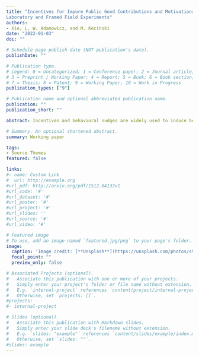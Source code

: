 ```yaml
---
title: "Incentives for Impure Public Good Contributions and Motivational Crowding: Evidence from
Laboratory and Framed Field Experiments" 
authors:
- Xie, L, W. Adamowicz, and M. Kecinski
date: "2022-01-03"
doi: ""

# Schedule page publish date (NOT publication's date).
publishDate: ""

# Publication type.
# Legend: 0 = Uncategorized; 1 = Conference paper; 2 = Journal article;
# 3 = Preprint / Working Paper; 4 = Report; 5 = Book; 6 = Book section;
# 7 = Thesis; 8 = Patent; 9 = Working Paper; 10 = Work in Progress
publication_types: ["9"]

# Publication name and optional abbreviated publication name.
publication: ""
publication_short: ""

abstract: Incentives and behavioral nudges are widely used to induce beneficial behavior. When these incentives are used in specific contexts such as environmental conservation, individual knowledge, experience, and attitudes can lead to motivational crowding and may limit the efficacy of incentives. We use theory and experimental methods to compare how incentives and information affect behavior for highly specialized target groups and non-specialized audiences. Specifically, we use a multiple threshold public goods game to examine the effectiveness of policy instruments designed to curb a wildlife disease. Controlled laboratory and framed field experiments were conducted with students and recreational hunters. We find that pro-social information results in desirable outcomes for both groups. However, hunters and students respond differently to fixed and lottery monetary rewards as well as the removal of incentives. This research advances knowledge on how nudges and incentives can lead to motivational crowding and provides meaningful policy implications for wildlife management.

# Summary. An optional shortened abstract.
summary: Working paper

tags:
- Source Themes
featured: false

links:
#- name: Custom Link
#  url: http://example.org
#url_pdf: http://arxiv.org/pdf/1512.04133v1
#url_code: '#'
#url_dataset: '#'
#url_poster: '#'
#url_project: '#'
#url_slides: ''
#url_source: '#'
#url_video: '#'

# Featured image
# To use, add an image named `featured.jpg/png` to your page's folder. 
image:
  caption: 'Image credit: [**Unsplash**](https://unsplash.com/photos/s9CC2SKySJM)'
  focal_point: ""
  preview_only: false

# Associated Projects (optional).
#   Associate this publication with one or more of your projects.
#   Simply enter your project's folder or file name without extension.
#   E.g. `internal-project` references `content/project/internal-project/index.md`.
#   Otherwise, set `projects: []`.
#projects:
#- internal-project

# Slides (optional).
#   Associate this publication with Markdown slides.
#   Simply enter your slide deck's filename without extension.
#   E.g. `slides: "example"` references `content/slides/example/index.md`.
#   Otherwise, set `slides: ""`.
#slides: example
---
```


